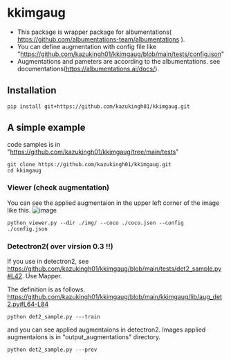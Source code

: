 # kkimgaug
- This package is wrapper package for albumentations( https://github.com/albumentations-team/albumentations ).
- You can define augmentation with config file like "https://github.com/kazukingh01/kkimgaug/blob/main/tests/config.json"
- Augmentations and pameters are according to the albumentations. see documentations(https://albumentations.ai/docs/). 

## Installation
```
pip install git+https://github.com/kazukingh01/kkimgaug.git
```

## A simple example
code samples is in "https://github.com/kazukingh01/kkimgaug/tree/main/tests"
```
git clone https://github.com/kazukingh01/kkimgaug.git
cd kkimgaug
```

### Viewer (check augmentation)
You can see the applied augmentaion in the upper left corner of the image like this.
![image](https://i.imgur.com/2D8GxAY.png)
```
python viewer.py --dir ./img/ --coco ./coco.json --config ./config.json 
```


### Detectron2( over virsion 0.3 !!)
If you use in detectron2, see https://github.com/kazukingh01/kkimgaug/blob/main/tests/det2_sample.py#L42. Use Mapper.

The definition is as follows.
https://github.com/kazukingh01/kkimgaug/blob/main/kkimgaug/lib/aug_det2.py#L64-L84
```
python det2_sample.py ---train
```
and you can see applied augmentaions in detectron2.
Images applied augmentaions is in "output_augmentations" directory.
```
python det2_sample.py ---prev
```
